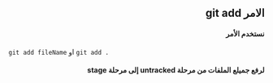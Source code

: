 ##  <div dir = rtl > الامر git add  </dir > 


#### <div dir = rtl >  نستخدم الأمر  </dir > 

`git add fileName` او `git add .` 

#### <div dir = rtl >  لرفع جميلع الملفات من مرحلة untracked  إلى مرحلة stage  </dir > 

